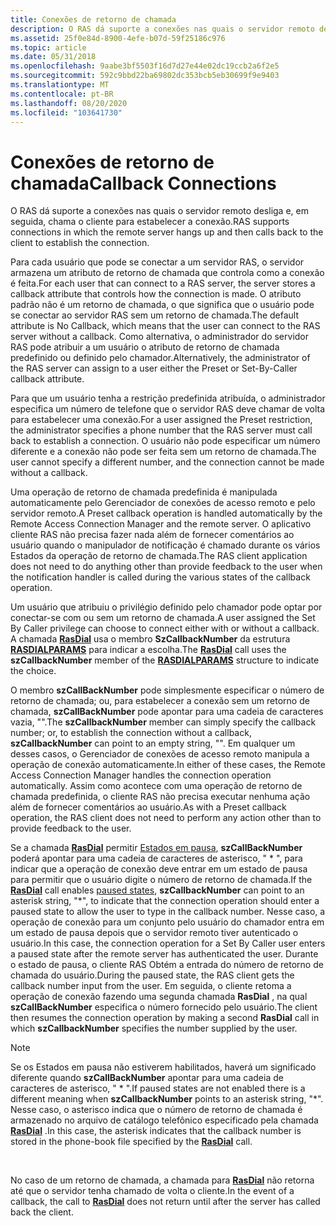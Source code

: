 ```yaml
---
title: Conexões de retorno de chamada
description: O RAS dá suporte a conexões nas quais o servidor remoto desliga e, em seguida, chama o cliente para estabelecer a conexão.
ms.assetid: 25f0e84d-8900-4efe-b07d-59f25186c976
ms.topic: article
ms.date: 05/31/2018
ms.openlocfilehash: 9aabe3bf5503f16d7d27e44e02dc19ccb2a6f2e5
ms.sourcegitcommit: 592c9bbd22ba69802dc353bcb5eb30699f9e9403
ms.translationtype: MT
ms.contentlocale: pt-BR
ms.lasthandoff: 08/20/2020
ms.locfileid: "103641730"
---
```

# <a name="callback-connections"></a><span data-ttu-id="5f205-103">Conexões de retorno de chamada</span><span class="sxs-lookup"><span data-stu-id="5f205-103">Callback Connections</span></span>

<span data-ttu-id="5f205-104">O RAS dá suporte a conexões nas quais o servidor remoto desliga e, em seguida, chama o cliente para estabelecer a conexão.</span><span class="sxs-lookup"><span data-stu-id="5f205-104">RAS supports connections in which the remote server hangs up and then calls back to the client to establish the connection.</span></span>

<span data-ttu-id="5f205-105">Para cada usuário que pode se conectar a um servidor RAS, o servidor armazena um atributo de retorno de chamada que controla como a conexão é feita.</span><span class="sxs-lookup"><span data-stu-id="5f205-105">For each user that can connect to a RAS server, the server stores a callback attribute that controls how the connection is made.</span></span> <span data-ttu-id="5f205-106">O atributo padrão não é um retorno de chamada, o que significa que o usuário pode se conectar ao servidor RAS sem um retorno de chamada.</span><span class="sxs-lookup"><span data-stu-id="5f205-106">The default attribute is No Callback, which means that the user can connect to the RAS server without a callback.</span></span> <span data-ttu-id="5f205-107">Como alternativa, o administrador do servidor RAS pode atribuir a um usuário o atributo de retorno de chamada predefinido ou definido pelo chamador.</span><span class="sxs-lookup"><span data-stu-id="5f205-107">Alternatively, the administrator of the RAS server can assign to a user either the Preset or Set-By-Caller callback attribute.</span></span>

<span data-ttu-id="5f205-108">Para que um usuário tenha a restrição predefinida atribuída, o administrador especifica um número de telefone que o servidor RAS deve chamar de volta para estabelecer uma conexão.</span><span class="sxs-lookup"><span data-stu-id="5f205-108">For a user assigned the Preset restriction, the administrator specifies a phone number that the RAS server must call back to establish a connection.</span></span> <span data-ttu-id="5f205-109">O usuário não pode especificar um número diferente e a conexão não pode ser feita sem um retorno de chamada.</span><span class="sxs-lookup"><span data-stu-id="5f205-109">The user cannot specify a different number, and the connection cannot be made without a callback.</span></span>

<span data-ttu-id="5f205-110">Uma operação de retorno de chamada predefinida é manipulada automaticamente pelo Gerenciador de conexões de acesso remoto e pelo servidor remoto.</span><span class="sxs-lookup"><span data-stu-id="5f205-110">A Preset callback operation is handled automatically by the Remote Access Connection Manager and the remote server.</span></span> <span data-ttu-id="5f205-111">O aplicativo cliente RAS não precisa fazer nada além de fornecer comentários ao usuário quando o manipulador de notificação é chamado durante os vários Estados da operação de retorno de chamada.</span><span class="sxs-lookup"><span data-stu-id="5f205-111">The RAS client application does not need to do anything other than provide feedback to the user when the notification handler is called during the various states of the callback operation.</span></span>

<span data-ttu-id="5f205-112">Um usuário que atribuiu o privilégio definido pelo chamador pode optar por conectar-se com ou sem um retorno de chamada.</span><span class="sxs-lookup"><span data-stu-id="5f205-112">A user assigned the Set By Caller privilege can choose to connect either with or without a callback.</span></span> <span data-ttu-id="5f205-113">A chamada [**RasDial**](/windows/desktop/api/Ras/nf-ras-rasdiala) usa o membro **SzCallbackNumber** da estrutura [**RASDIALPARAMS**](/previous-versions/windows/desktop/legacy/aa377238(v=vs.85)) para indicar a escolha.</span><span class="sxs-lookup"><span data-stu-id="5f205-113">The [**RasDial**](/windows/desktop/api/Ras/nf-ras-rasdiala) call uses the **szCallbackNumber** member of the [**RASDIALPARAMS**](/previous-versions/windows/desktop/legacy/aa377238(v=vs.85)) structure to indicate the choice.</span></span>

<span data-ttu-id="5f205-114">O membro **szCallBackNumber** pode simplesmente especificar o número de retorno de chamada; ou, para estabelecer a conexão sem um retorno de chamada, **szCallBackNumber** pode apontar para uma cadeia de caracteres vazia, "".</span><span class="sxs-lookup"><span data-stu-id="5f205-114">The **szCallbackNumber** member can simply specify the callback number; or, to establish the connection without a callback, **szCallbackNumber** can point to an empty string, "".</span></span> <span data-ttu-id="5f205-115">Em qualquer um desses casos, o Gerenciador de conexões de acesso remoto manipula a operação de conexão automaticamente.</span><span class="sxs-lookup"><span data-stu-id="5f205-115">In either of these cases, the Remote Access Connection Manager handles the connection operation automatically.</span></span> <span data-ttu-id="5f205-116">Assim como acontece com uma operação de retorno de chamada predefinida, o cliente RAS não precisa executar nenhuma ação além de fornecer comentários ao usuário.</span><span class="sxs-lookup"><span data-stu-id="5f205-116">As with a Preset callback operation, the RAS client does not need to perform any action other than to provide feedback to the user.</span></span>

<span data-ttu-id="5f205-117">Se a chamada [**RasDial**](/windows/desktop/api/Ras/nf-ras-rasdiala) permitir [Estados em pausa](paused-states.md), **szCallBackNumber** poderá apontar para uma cadeia de caracteres de asterisco, " \* ", para indicar que a operação de conexão deve entrar em um estado de pausa para permitir que o usuário digite o número de retorno de chamada.</span><span class="sxs-lookup"><span data-stu-id="5f205-117">If the [**RasDial**](/windows/desktop/api/Ras/nf-ras-rasdiala) call enables [paused states](paused-states.md), **szCallbackNumber** can point to an asterisk string, "\*", to indicate that the connection operation should enter a paused state to allow the user to type in the callback number.</span></span> <span data-ttu-id="5f205-118">Nesse caso, a operação de conexão para um conjunto pelo usuário do chamador entra em um estado de pausa depois que o servidor remoto tiver autenticado o usuário.</span><span class="sxs-lookup"><span data-stu-id="5f205-118">In this case, the connection operation for a Set By Caller user enters a paused state after the remote server has authenticated the user.</span></span> <span data-ttu-id="5f205-119">Durante o estado de pausa, o cliente RAS Obtém a entrada do número de retorno de chamada do usuário.</span><span class="sxs-lookup"><span data-stu-id="5f205-119">During the paused state, the RAS client gets the callback number input from the user.</span></span> <span data-ttu-id="5f205-120">Em seguida, o cliente retoma a operação de conexão fazendo uma segunda chamada **RasDial** , na qual **szCallBackNumber** especifica o número fornecido pelo usuário.</span><span class="sxs-lookup"><span data-stu-id="5f205-120">The client then resumes the connection operation by making a second **RasDial** call in which **szCallbackNumber** specifies the number supplied by the user.</span></span>

> [!Note]  
> <span data-ttu-id="5f205-121">Se os Estados em pausa não estiverem habilitados, haverá um significado diferente quando **szCallBackNumber** apontar para uma cadeia de caracteres de asterisco, " \* ".</span><span class="sxs-lookup"><span data-stu-id="5f205-121">If paused states are not enabled there is a different meaning when **szCallbackNumber** points to an asterisk string, "\*".</span></span> <span data-ttu-id="5f205-122">Nesse caso, o asterisco indica que o número de retorno de chamada é armazenado no arquivo de catálogo telefônico especificado pela chamada [**RasDial**](/windows/desktop/api/Ras/nf-ras-rasdiala) .</span><span class="sxs-lookup"><span data-stu-id="5f205-122">In this case, the asterisk indicates that the callback number is stored in the phone-book file specified by the [**RasDial**](/windows/desktop/api/Ras/nf-ras-rasdiala) call.</span></span>

 

<span data-ttu-id="5f205-123">No caso de um retorno de chamada, a chamada para [**RasDial**](/windows/desktop/api/Ras/nf-ras-rasdiala) não retorna até que o servidor tenha chamado de volta o cliente.</span><span class="sxs-lookup"><span data-stu-id="5f205-123">In the event of a callback, the call to [**RasDial**](/windows/desktop/api/Ras/nf-ras-rasdiala) does not return until after the server has called back the client.</span></span>

 

 